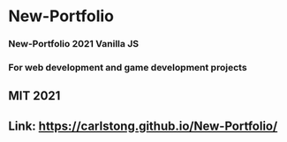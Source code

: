 # New-Portfolio
### New-Portfolio 2021 Vanilla JS
### For web development and game development projects
## MIT 2021

## Link: https://carlstong.github.io/New-Portfolio/